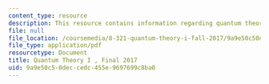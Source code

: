 ```yaml
---
content_type: resource
description: This resource contains information regarding quantum theory I, exams.
file: null
file_location: /coursemedia/8-321-quantum-theory-i-fall-2017/9a9e50c50deccedc455e9697699c8ba0_MIT8_321F17_Final_2017.pdf
file_type: application/pdf
resourcetype: Document
title: Quantum Theory I , Final 2017
uid: 9a9e50c5-0dec-cedc-455e-9697699c8ba0
---
```


